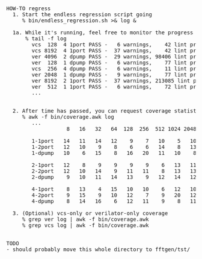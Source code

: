 <pre>
HOW-TO regress
  1. Start the endless regression script going
     % bin/endless_regression.sh >& log &

  1a. While it's running, feel free to monitor the progress
      % tail -f log
        vcs  128  4 1port PASS -   6 warnings,    42 lint problems -   190708 59s
        vcs 8192  4 1port PASS -  37 warnings,    42 lint problems -   190708 93m
        ver 4096  2 dpump PASS -  29 warnings, 98406 lint problems -   190708  6m
        ver  128  1 dpump PASS -   6 warnings,    77 lint problems -   190708  9s
        vcs  256  4 dpump PASS -   6 warnings,    11 lint problems -   190708  1m
        ver 2048  1 dpump PASS -   9 warnings,    77 lint problems -   190708  2m
        ver 8192  2 1port PASS -  37 warnings, 213085 lint problems -   190708 14m
        ver  512  1 1port PASS -   6 warnings,    72 lint problems -   190708  1m
        ...


  2. After time has passed, you can request coverage statistics (see "regression summary" below)
     % awk -f bin/coverage.awk log
        ...
                   8   16   32   64  128  256  512 1024 2048 4096 8192

        1-1port   14   11   14   12    9    7   10    5   10   16    8
        1-2port   12   10    9    8    6    6   14    8   13   13   11
        1-dpump   10    6   15    8   16   20   11   10    8    7   10

        2-1port   12    8    9    9    9    9    6   13   11   12    9
        2-2port   12   10   14    9   11   11    8   13   13    7   10
        2-dpump    9   10   11   14   13    9   12   14   12   13    5

        4-1port    8   13    4   15   10   10    6   12   10   10   11
        4-2port    9   15    9   10   12    7    9   20   12   11    7
        4-dpump    8   14   16    6   12   11    9    8   11   10    4

  3. (Optional) vcs-only or verilator-only coverage
     % grep ver log | awk -f bin/coverage.awk
     % grep vcs log | awk -f bin/coverage.awk


TODO
- should probably move this whole directory to fftgen/tst/


</pre>